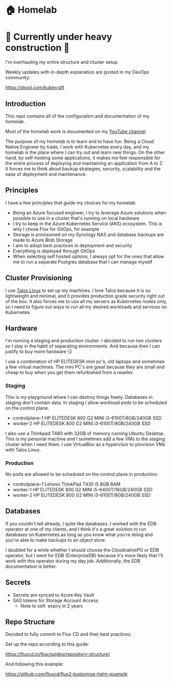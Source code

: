 # 🏠 Homelab

# 🚧  Currently under heavy construction 🚧

I'm overhauling my entire structure and cluster setup.

Weekly updates with in-depth explanation are posted in my DevOps community:

<https://skool.com/kubecraft>

## Introduction

This repo contains all of the configuration and documentation of my homelab.

Most of the homelab work is documented on my [YouTube channel](https://www.youtube.com/channel/UCDAck-gFPTrgTx_qp59-bQA)

The purpose of my homelab is to learn and to have fun. Being a Cloud Native Engineer by trade, I work with Kubernetes every day, and my homelab is the place where I can try out and learn new things. On the other hand, by self-hosting some applications, it makes me feel responsible for the entire process of deploying and maintaining an application from A to Z. It forces me to think about backup strategies, security, scalability and the ease of deployment and maintenance.

## Principles

I have a few principles that guide my choices for my homelab.

* Being an Azure focused engineer, I try to leverage Azure solutions when possible to use in a cluster that's running on local hardware
* I try to keep in the Azure Kubernetes Service (AKS) ecosystem. This is why I chose Flux for GitOps, for example
* Storage is provisioned on my Synology NAS and database backups are made to Azure Blob Storage
* I aim to adopt best practices in deployment and security
* Everything is deployed through GitOps
* When selecting self hosted options, I always opt for the ones that allow me to run a separate Postgres database that I can manage myself

## Cluster Provisioning

I use [Talos Linux](https://www.talos.dev/) to set up my machines. I love Talos because it is so lightweight and minimal, and it provides production grade security right out of the box. It also forces me to use all my servers as Kubernetes nodes only, so I need to figure out ways to run all my desired workloads and services on Kubernetes.

## Hardware

I'm running a staging and production cluster. I decided to run two clusters so I stay in the habit of separating environments. And because then I can justify to buy more hardware 😏

I use a combination of HP ELITEDESK mini pc's, old laptops and sometimes a few virtual machines. The mini PC's are great because they are small and cheap to buy when you get them refurbished from a reseller.

### Staging

This is my playground where I can destroy things freely. Databases in staging don't contain data. In staging I allow workload pods to be scheduled on the control plane.

* controlplane-1  HP ELITEDESK 800 G2 MINI i3-6100T/8GB/240GB SSD
* worker-2        HP ELITEDESK 800 G2 MINI i3-6100T/8GB/240GB SSD

I also use a Thinkpad T480 with 32GB of memory running Ubuntu Desktop. This is my personal machine and I sometimes add a few VMs to the staging cluster when I need them. I use VirtualBox as a hypervisor to provision VMs with Talos Linux.

### Production

No pods are allowed to be scheduled on the control plane in production.

* controlplane-1  Lenovo ThinkPad T430 i5 8GB RAM
* worker-1        HP ELITEDESK 800 G2 MINI i5-6400T/16GB/240GB SSD
* worker-2        HP ELITEDESK 800 G2 MINI i3-6100T/8GB/240GB SSD

## Databases

If you couldn't tell already, I quite like databases. I worked with the EDB operator at one of my clients, and I think it's a great solution to run databases on Kubernetes as long as you know what you're doing and you're able to make backups to an object store.

I doubted for a while whether I should choose the CloudnativePG or EDB operator, but I went for EDB (EnterpriseDB) because it's more likely that I'll work with this operator during my day job. Additionally, the EDB documentation is better.

## Secrets

* Secrets are synced to Azure Key Vault
* SAS tokens for Storage Account Access
  * Note to self: expiry in 2 years

## Repo Structure

Decided to fully commit to Flux CD and their best practices.

Set up the repo according to this guide:

<https://fluxcd.io/flux/guides/repository-structure/>

And following this example:

<https://github.com/fluxcd/flux2-kustomize-helm-example>
